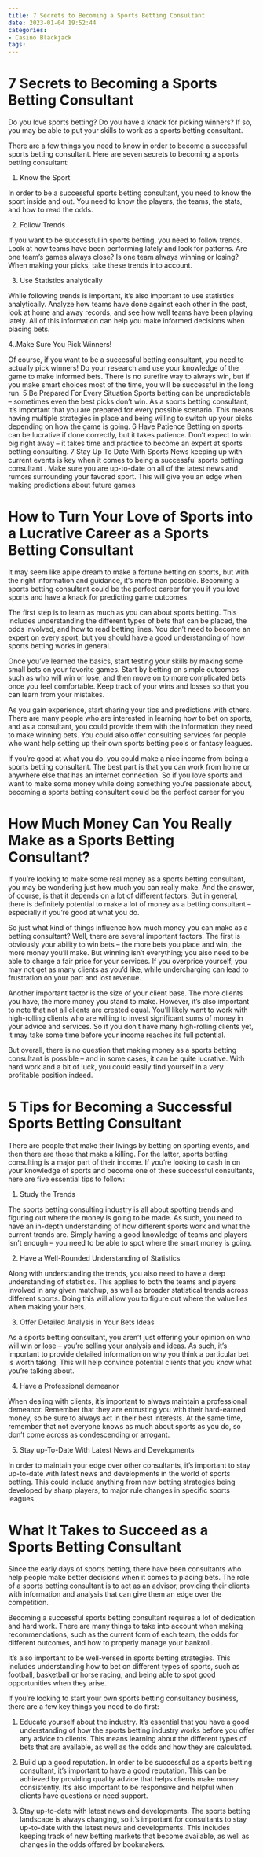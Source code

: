 ```yaml
---
title: 7 Secrets to Becoming a Sports Betting Consultant 
date: 2023-01-04 19:52:44
categories:
- Casino Blackjack
tags:
---
```



#  7 Secrets to Becoming a Sports Betting Consultant 

Do you love sports betting? Do you have a knack for picking winners? If so, you may be able to put your skills to work as a sports betting consultant.

There are a few things you need to know in order to become a successful sports betting consultant. Here are seven secrets to becoming a sports betting consultant:

1. Know the Sport

In order to be a successful sports betting consultant, you need to know the sport inside and out. You need to know the players, the teams, the stats, and how to read the odds.

2. Follow Trends

If you want to be successful in sports betting, you need to follow trends. Look at how teams have been performing lately and look for patterns. Are one team’s games always close? Is one team always winning or losing? When making your picks, take these trends into account.

3. Use Statistics analytically 

While following trends is important, it’s also important to use statistics analytically. Analyze how teams have done against each other in the past, look at home and away records, and see how well teams have been playing lately. All of this information can help you make informed decisions when placing bets.  

 4..Make Sure You Pick Winners! 

Of course, if you want to be a successful betting consultant, you need to actually pick winners! Do your research and use your knowledge of the game to make informed bets. There is no surefire way to always win, but if you make smart choices most of the time, you will be successful in the long run. 5 Be Prepared For Every Situation  Sports betting can be unpredictable – sometimes even the best picks don’t win. As a sports betting consultant, it’s important that you are prepared for every possible scenario. This means having multiple strategies in place and being willing to switch up your picks depending on how the game is going. 6 Have Patience Betting on sports can be lucrative if done correctly, but it takes patience. Don’t expect to win big right away – it takes time and practice to become an expert at sports betting consulting. 7 Stay Up To Date With Sports News  keeping up with current events is key when it comes to being a successful sports betting consultant . Make sure you are up-to-date on all of the latest news and rumors surrounding your favored sport. This will give you an edge when making predictions about future games

#  How to Turn Your Love of Sports into a Lucrative Career as a Sports Betting Consultant 

It may seem like apipe dream to make a fortune betting on sports, but with the right information and guidance, it’s more than possible. Becoming a sports betting consultant could be the perfect career for you if you love sports and have a knack for predicting game outcomes.

The first step is to learn as much as you can about sports betting. This includes understanding the different types of bets that can be placed, the odds involved, and how to read betting lines. You don’t need to become an expert on every sport, but you should have a good understanding of how sports betting works in general.

Once you’ve learned the basics, start testing your skills by making some small bets on your favorite games. Start by betting on simple outcomes such as who will win or lose, and then move on to more complicated bets once you feel comfortable. Keep track of your wins and losses so that you can learn from your mistakes.

As you gain experience, start sharing your tips and predictions with others. There are many people who are interested in learning how to bet on sports, and as a consultant, you could provide them with the information they need to make winning bets. You could also offer consulting services for people who want help setting up their own sports betting pools or fantasy leagues.

If you’re good at what you do, you could make a nice income from being a sports betting consultant. The best part is that you can work from home or anywhere else that has an internet connection. So if you love sports and want to make some money while doing something you’re passionate about, becoming a sports betting consultant could be the perfect career for you

#  How Much Money Can You Really Make as a Sports Betting Consultant? 

If you’re looking to make some real money as a sports betting consultant, you may be wondering just how much you can really make. And the answer, of course, is that it depends on a lot of different factors. But in general, there is definitely potential to make a lot of money as a betting consultant – especially if you’re good at what you do. 

So just what kind of things influence how much money you can make as a betting consultant? Well, there are several important factors. The first is obviously your ability to win bets – the more bets you place and win, the more money you’ll make. But winning isn’t everything; you also need to be able to charge a fair price for your services. If you overprice yourself, you may not get as many clients as you’d like, while undercharging can lead to frustration on your part and lost revenue. 

Another important factor is the size of your client base. The more clients you have, the more money you stand to make. However, it’s also important to note that not all clients are created equal. You’ll likely want to work with high-rolling clients who are willing to invest significant sums of money in your advice and services. So if you don’t have many high-rolling clients yet, it may take some time before your income reaches its full potential. 

But overall, there is no question that making money as a sports betting consultant is possible – and in some cases, it can be quite lucrative. With hard work and a bit of luck, you could easily find yourself in a very profitable position indeed.

#  5 Tips for Becoming a Successful Sports Betting Consultant 

There are people that make their livings by betting on sporting events, and then there are those that make a killing. For the latter, sports betting consulting is a major part of their income. If you’re looking to cash in on your knowledge of sports and become one of these successful consultants, here are five essential tips to follow:

1. Study the Trends

The sports betting consulting industry is all about spotting trends and figuring out where the money is going to be made. As such, you need to have an in-depth understanding of how different sports work and what the current trends are. Simply having a good knowledge of teams and players isn’t enough – you need to be able to spot where the smart money is going.

2. Have a Well-Rounded Understanding of Statistics

Along with understanding the trends, you also need to have a deep understanding of statistics. This applies to both the teams and players involved in any given matchup, as well as broader statistical trends across different sports. Doing this will allow you to figure out where the value lies when making your bets.

3. Offer Detailed Analysis in Your Bets Ideas

As a sports betting consultant, you aren’t just offering your opinion on who will win or lose – you’re selling your analysis and ideas. As such, it’s important to provide detailed information on why you think a particular bet is worth taking. This will help convince potential clients that you know what you’re talking about.

4. Have a Professional demeanor

When dealing with clients, it’s important to always maintain a professional demeanor. Remember that they are entrusting you with their hard-earned money, so be sure to always act in their best interests. At the same time, remember that not everyone knows as much about sports as you do, so don’t come across as condescending or arrogant.

5. Stay up-To-Date With Latest News and Developments

In order to maintain your edge over other consultants, it’s important to stay up-to-date with latest news and developments in the world of sports betting. This could include anything from new betting strategies being developed by sharp players, to major rule changes in specific sports leagues.

#  What It Takes to Succeed as a Sports Betting Consultant

Since the early days of sports betting, there have been consultants who help people make better decisions when it comes to placing bets. The role of a sports betting consultant is to act as an advisor, providing their clients with information and analysis that can give them an edge over the competition.

Becoming a successful sports betting consultant requires a lot of dedication and hard work. There are many things to take into account when making recommendations, such as the current form of each team, the odds for different outcomes, and how to properly manage your bankroll.

It’s also important to be well-versed in sports betting strategies. This includes understanding how to bet on different types of sports, such as football, basketball or horse racing, and being able to spot good opportunities when they arise.

If you’re looking to start your own sports betting consultancy business, there are a few key things you need to do first:

1. Educate yourself about the industry. It’s essential that you have a good understanding of how the sports betting industry works before you offer any advice to clients. This means learning about the different types of bets that are available, as well as the odds and how they are calculated.

2. Build up a good reputation. In order to be successful as a sports betting consultant, it’s important to have a good reputation. This can be achieved by providing quality advice that helps clients make money consistently. It’s also important to be responsive and helpful when clients have questions or need support.

3. Stay up-to-date with latest news and developments. The sports betting landscape is always changing, so it’s important for consultants to stay up-to-date with the latest news and developments. This includes keeping track of new betting markets that become available, as well as changes in the odds offered by bookmakers.